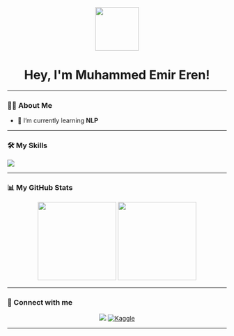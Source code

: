 <!-- 
Hi, I'm Muhammed Emir Eren 👋
-->

<div id="header" align="center">
  <img src="https://media3.giphy.com/media/v1.Y2lkPTc5MGI3NjExcjdhMmtsbWQ1enpwZ2V5ZzZqaHNmN3A5MG1qMWM5ZHJ5azRsenZmYyZlcD12MV9pbnRlcm5hbF9naWZfYnlfaWQmY3Q9Zw/nR4L10XlJcSeQ/giphy.gif" width="100"/>
  <h1>
    Hey, I'm Muhammed Emir Eren!
    <br/>
  </h1>
</div>

---

### 👨‍💻 About Me
- 🌱 I’m currently learning **NLP**
---

### 🛠️ My Skills

<p align="left">
  <a href="https://skillicons.dev">
    <img src="https://skillicons.dev/icons?i=java,c++,arduino,tensorflow,pytorch,numpy,python,scikitlearn,pandas,git,vscode,android,jupyter&perline=6" />
  </a>
</p>

---

### 📊 My GitHub Stats

<p align="center">
  <img height="180em" src="https://github-readme-stats.vercel.app/api?username=MuhammedEmirEren&show_icons=true&theme=tokyonight&include_all_commits=true&count_private=true"/>
  <img height="180em" src="https://github-readme-stats.vercel.app/api/top-langs/?username=MuhammedEmirEren&layout=compact&langs_count=8&theme=tokyonight"/>
</p>

---

### 🔗 Connect with me

<p align="center">
  <a href="https://www.linkedin.com/in/muhammed-emir-eren-841843246/" target="_blank"><img src="https://img.shields.io/badge/LinkedIn-0077B5?style=for-the-badge&logo=linkedin&logoColor=white" /></a>
  <a href="https://www.kaggle.com/muhammedemireren" target="_blank"/><img src="https://img.shields.io/badge/Kaggle-20BEFF?style=for-the-badge&logo=Kaggle&logoColor=white" alt="Kaggle" /></a>
</p>

---
